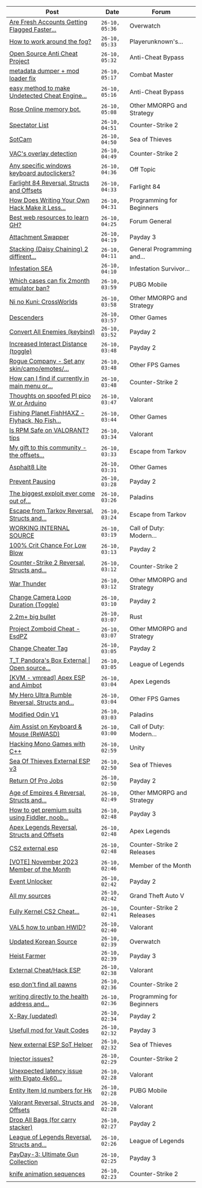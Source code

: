 |Post|Date|Forum|
|----|----|-----|
|[Are Fresh Accounts Getting Flagged Faster...](https://www.unknowncheats.me/forum/overwatch/605233-fresh-accounts-getting-flagged-faster.html)|`26-10, 05:36`|Overwatch|
|[How to work around the fog?](https://www.unknowncheats.me/forum/playerunknown-s-battlegrounds/607508-fog.html)|`26-10, 05:33`|Playerunknown's...|
|[Open Source Anti Cheat Project](https://www.unknowncheats.me/forum/anti-cheat-bypass/606032-source-anti-cheat-project.html)|`26-10, 05:32`|Anti-Cheat Bypass|
|[metadata dumper + mod loader fix](https://www.unknowncheats.me/forum/combat-master/608017-metadata-dumper-mod-loader-fix.html)|`26-10, 05:17`|Combat Master|
|[easy method to make Undetected Cheat Engine...](https://www.unknowncheats.me/forum/anti-cheat-bypass/606839-easy-method-undetected-cheat-engine-driver-dse-patcher-bypass-ac-2023-a.html)|`26-10, 05:16`|Anti-Cheat Bypass|
|[Rose Online memory bot.](https://www.unknowncheats.me/forum/other-mmorpg-and-strategy/595390-rose-online-memory-bot.html)|`26-10, 05:08`|Other MMORPG and Strategy|
|[Spectator List](https://www.unknowncheats.me/forum/counter-strike-2-a/608013-spectator-list.html)|`26-10, 04:51`|Counter-Strike 2|
|[SotCam](https://www.unknowncheats.me/forum/sea-of-thieves/580178-sotcam.html)|`26-10, 04:50`|Sea of Thieves|
|[VAC's overlay detection](https://www.unknowncheats.me/forum/counter-strike-2-a/607674-vacs-overlay-detection.html)|`26-10, 04:49`|Counter-Strike 2|
|[Any specific windows keyboard autoclickers?](https://www.unknowncheats.me/forum/off-topic/608012-specific-windows-keyboard-autoclickers.html)|`26-10, 04:36`|Off Topic|
|[Farlight 84 Reversal, Structs and Offsets](https://www.unknowncheats.me/forum/farlight-84-a/580566-farlight-84-reversal-structs-offsets.html)|`26-10, 04:33`|Farlight 84|
|[How Does Writing Your Own Hack Make it Less...](https://www.unknowncheats.me/forum/programming-for-beginners/608010-writing-own-hack-detectable.html)|`26-10, 04:31`|Programming for Beginners|
|[Best web resources to learn GH?](https://www.unknowncheats.me/forum/forum-general/607849-web-resources-learn-gh.html)|`26-10, 04:25`|Forum General|
|[Attachment Swapper](https://www.unknowncheats.me/forum/payday-3-a/607748-attachment-swapper.html)|`26-10, 04:19`|Payday 3|
|[Stacking (Daisy Chaining) 2 diffirent...](https://www.unknowncheats.me/forum/general-programming-and-reversing/608004-stacking-daisy-chaining-2-diffirent-shields.html)|`26-10, 04:11`|General Programming and...|
|[Infestation SEA](https://www.unknowncheats.me/forum/infestation-survivor-stories-classic/606610-infestation-sea.html)|`26-10, 04:10`|Infestation Survivor...|
|[Which cases can fix 2month emulator ban?](https://www.unknowncheats.me/forum/pubg-mobile/607730-fix-2month-emulator-ban.html)|`26-10, 03:59`|PUBG Mobile|
|[Ni no Kuni: CrossWorlds](https://www.unknowncheats.me/forum/other-mmorpg-and-strategy/500789-ni-kuni-crossworlds.html)|`26-10, 03:58`|Other MMORPG and Strategy|
|[Descenders](https://www.unknowncheats.me/forum/other-games/430508-descenders.html)|`26-10, 03:57`|Other Games|
|[Convert All Enemies (keybind)](https://www.unknowncheats.me/forum/payday-2-a/607998-convert-enemies-keybind.html)|`26-10, 03:52`|Payday 2|
|[Increased Interact Distance (toggle)](https://www.unknowncheats.me/forum/payday-2-a/607997-increased-interact-distance-toggle.html)|`26-10, 03:48`|Payday 2|
|[Rogue Company - Set any skin/camo/emotes/...](https://www.unknowncheats.me/forum/other-fps-games/607947-rogue-company-set-skin-camo-emotes.html)|`26-10, 03:48`|Other FPS Games|
|[How can I find if currently in main menu or...](https://www.unknowncheats.me/forum/counter-strike-2-a/607837-currently-main-menu-playing-game.html)|`26-10, 03:48`|Counter-Strike 2|
|[Thoughts on spoofed PI pico W or Arduino](https://www.unknowncheats.me/forum/valorant/607934-spoofed-pi-pico-arduino.html)|`26-10, 03:47`|Valorant|
|[Fishing Planet FishHAXZ - Flyhack, No Fish...](https://www.unknowncheats.me/forum/other-games/418269-fishing-planet-fishhaxz-flyhack-fish-fight-instareel-fish.html)|`26-10, 03:44`|Other Games|
|[Is RPM Safe on VALORANT? tips](https://www.unknowncheats.me/forum/valorant/607994-rpm-safe-valorant-tips.html)|`26-10, 03:34`|Valorant|
|[My gift to this community - the offsets...](https://www.unknowncheats.me/forum/escape-from-tarkov/607870-gift-community-offsets-thread-total-five-htmls.html)|`26-10, 03:33`|Escape from Tarkov|
|[Asphalt8 Lite](https://www.unknowncheats.me/forum/other-games/607863-asphalt8-lite.html)|`26-10, 03:31`|Other Games|
|[Prevent Pausing](https://www.unknowncheats.me/forum/payday-2-a/607993-prevent-pausing.html)|`26-10, 03:28`|Payday 2|
|[The biggest exploit ever come out of...](https://www.unknowncheats.me/forum/paladins/584529-biggest-exploit-paladins-free-crystals.html)|`26-10, 03:26`|Paladins|
|[Escape from Tarkov Reversal, Structs and...](https://www.unknowncheats.me/forum/escape-from-tarkov/226519-escape-tarkov-reversal-structs-offsets.html)|`26-10, 03:24`|Escape from Tarkov|
|[WORKING INTERNAL SOURCE](https://www.unknowncheats.me/forum/call-of-duty-modern-warfare-ii/596251-internal-source.html)|`26-10, 03:19`|Call of Duty: Modern...|
|[100% Crit Chance For Low Blow](https://www.unknowncheats.me/forum/payday-2-a/607990-100-crit-chance-low-blow.html)|`26-10, 03:13`|Payday 2|
|[Counter-Strike 2 Reversal, Structs and...](https://www.unknowncheats.me/forum/counter-strike-2-a/576077-counter-strike-2-reversal-structs-offsets.html)|`26-10, 03:12`|Counter-Strike 2|
|[War Thunder](https://www.unknowncheats.me/forum/other-mmorpg-and-strategy/85949-war-thunder.html)|`26-10, 03:12`|Other MMORPG and Strategy|
|[Change Camera Loop Duration (Toggle)](https://www.unknowncheats.me/forum/payday-2-a/607988-change-camera-loop-duration-toggle.html)|`26-10, 03:10`|Payday 2|
|[2.2m+ big bullet](https://www.unknowncheats.me/forum/rust/607961-2-2m-bullet.html)|`26-10, 03:07`|Rust|
|[Project Zomboid Cheat - EsdPZ](https://www.unknowncheats.me/forum/other-mmorpg-and-strategy/584072-project-zomboid-cheat-esdpz.html)|`26-10, 03:07`|Other MMORPG and Strategy|
|[Change Cheater Tag](https://www.unknowncheats.me/forum/payday-2-a/607987-change-cheater-tag.html)|`26-10, 03:05`|Payday 2|
|[T_T Pandora's Box External \| Open source...](https://www.unknowncheats.me/forum/league-of-legends/607822-t_t-pandoras-box-external-source-scripting-platform.html)|`26-10, 03:05`|League of Legends|
|[\[KVM - vmread\] Apex ESP and Aimbot](https://www.unknowncheats.me/forum/apex-legends/406426-kvm-vmread-apex-esp-aimbot.html)|`26-10, 03:04`|Apex Legends|
|[My Hero Ultra Rumble Reversal, Structs and...](https://www.unknowncheats.me/forum/other-fps-games/604349-hero-ultra-rumble-reversal-structs-offsets.html)|`26-10, 03:04`|Other FPS Games|
|[Modified Odin V1](https://www.unknowncheats.me/forum/paladins/585919-modified-odin-v1.html)|`26-10, 03:03`|Paladins|
|[Aim Assist on Keyboard & Mouse (ReWASD)](https://www.unknowncheats.me/forum/call-of-duty-modern-warfare-iii/600587-aim-assist-keyboard-mouse-rewasd.html)|`26-10, 03:00`|Call of Duty: Modern...|
|[Hacking Mono Games with C++](https://www.unknowncheats.me/forum/unity/603179-hacking-mono-games.html)|`26-10, 02:59`|Unity|
|[Sea Of Thieves External ESP v3](https://www.unknowncheats.me/forum/sea-of-thieves/382445-sea-thieves-external-esp-v3.html)|`26-10, 02:50`|Sea of Thieves|
|[Return Of Pro Jobs](https://www.unknowncheats.me/forum/payday-2-a/607985-return-pro-jobs.html)|`26-10, 02:50`|Payday 2|
|[Age of Empires 4 Reversal, Structs and...](https://www.unknowncheats.me/forum/other-mmorpg-and-strategy/589592-age-empires-4-reversal-structs-offsets.html)|`26-10, 02:49`|Other MMORPG and Strategy|
|[How to get premium suits using Fiddler, noob...](https://www.unknowncheats.me/forum/payday-3-a/605457-premium-suits-using-fiddler-noob-friendly-step-step-guide.html)|`26-10, 02:48`|Payday 3|
|[Apex Legends Reversal, Structs and Offsets](https://www.unknowncheats.me/forum/apex-legends/319804-apex-legends-reversal-structs-offsets.html)|`26-10, 02:48`|Apex Legends|
|[CS2 external esp](https://www.unknowncheats.me/forum/counter-strike-2-releases/600259-cs2-external-esp.html)|`26-10, 02:48`|Counter-Strike 2 Releases|
|[\[VOTE\] November 2023 Member of the Month](https://www.unknowncheats.me/forum/member-of-the-month/607944-vote-november-2023-month.html)|`26-10, 02:46`|Member of the Month|
|[Event Unlocker](https://www.unknowncheats.me/forum/payday-2-a/607982-event-unlocker.html)|`26-10, 02:42`|Payday 2|
|[All my sources](https://www.unknowncheats.me/forum/grand-theft-auto-v/607855-sources.html)|`26-10, 02:42`|Grand Theft Auto V|
|[Fully Kernel CS2 Cheat...](https://www.unknowncheats.me/forum/counter-strike-2-releases/606746-kernel-cs2-cheat-esp-aim-bhop-noflash-etc.html)|`26-10, 02:41`|Counter-Strike 2 Releases|
|[VAL5 how to unban HWID?](https://www.unknowncheats.me/forum/valorant/607010-val5-unban-hwid.html)|`26-10, 02:40`|Valorant|
|[Updated Korean Source](https://www.unknowncheats.me/forum/overwatch/606702-updated-korean-source.html)|`26-10, 02:39`|Overwatch|
|[Heist Farmer](https://www.unknowncheats.me/forum/payday-3-a/607059-heist-farmer.html)|`26-10, 02:39`|Payday 3|
|[External Cheat/Hack ESP](https://www.unknowncheats.me/forum/valorant/511214-external-cheat-hack-esp.html)|`26-10, 02:38`|Valorant|
|[esp don't find all pawns](https://www.unknowncheats.me/forum/counter-strike-2-a/607980-esp-dont-pawns.html)|`26-10, 02:36`|Counter-Strike 2|
|[writing directly to the health address and...](https://www.unknowncheats.me/forum/programming-for-beginners/607888-writing-directly-health-address-happens.html)|`26-10, 02:36`|Programming for Beginners|
|[X-Ray (updated)](https://www.unknowncheats.me/forum/payday-2-a/607979-ray-updated.html)|`26-10, 02:34`|Payday 2|
|[Usefull mod for Vault Codes](https://www.unknowncheats.me/forum/payday-3-a/603732-usefull-mod-vault-codes.html)|`26-10, 02:32`|Payday 3|
|[New external ESP SoT Helper](https://www.unknowncheats.me/forum/sea-of-thieves/581265-external-esp-sot-helper.html)|`26-10, 02:32`|Sea of Thieves|
|[Injector issues?](https://www.unknowncheats.me/forum/counter-strike-2-a/607860-injector-issues.html)|`26-10, 02:29`|Counter-Strike 2|
|[Unexpected latency issue with Elgato 4k60...](https://www.unknowncheats.me/forum/valorant/603189-unexpected-latency-issue-elgato-4k60-capture-card.html)|`26-10, 02:28`|Valorant|
|[Entity Item Id numbers for Hk](https://www.unknowncheats.me/forum/pubg-mobile/607011-entity-item-id-hk.html)|`26-10, 02:28`|PUBG Mobile|
|[Valorant Reversal, Structs and Offsets](https://www.unknowncheats.me/forum/valorant/385792-valorant-reversal-structs-offsets.html)|`26-10, 02:28`|Valorant|
|[Drop All Bags (for carry stacker)](https://www.unknowncheats.me/forum/payday-2-a/607978-drop-bags-carry-stacker.html)|`26-10, 02:27`|Payday 2|
|[League of Legends Reversal, Structs and...](https://www.unknowncheats.me/forum/league-of-legends/310587-league-legends-reversal-structs-offsets.html)|`26-10, 02:26`|League of Legends|
|[PayDay-3: Ultimate Gun Collection](https://www.unknowncheats.me/forum/payday-3-a/603520-payday-3-ultimate-gun-collection.html)|`26-10, 02:25`|Payday 3|
|[knife animation sequences](https://www.unknowncheats.me/forum/counter-strike-2-a/606544-knife-animation-sequences.html)|`26-10, 02:23`|Counter-Strike 2|
